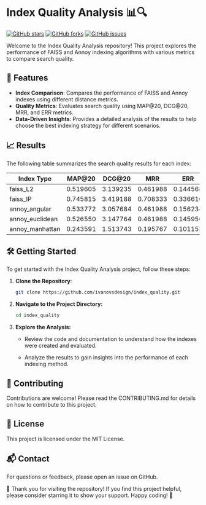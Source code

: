 # Index Quality Analysis 📊🔍

[![GitHub stars](https://img.shields.io/github/stars/ivanovsdesign/index_quality.svg)](https://github.com/ivanovsdesign/index_quality/stargazers)
[![GitHub forks](https://img.shields.io/github/forks/ivanovsdesign/index_quality.svg)](https://github.com/ivanovsdesign/index_quality/network)
[![GitHub issues](https://img.shields.io/github/issues/ivanovsdesign/index_quality.svg)](https://github.com/ivanovsdesign/index_quality/issues)

Welcome to the Index Quality Analysis repository! This project explores the performance of FAISS and Annoy indexing algorithms with various metrics to compare search quality.

## 🚀 Features

- **Index Comparison**: Compares the performance of FAISS and Annoy indexes using different distance metrics.
- **Quality Metrics**: Evaluates search quality using MAP@20, DCG@20, MRR, and ERR metrics.
- **Data-Driven Insights**: Provides a detailed analysis of the results to help choose the best indexing strategy for different scenarios.

## 📈 Results

The following table summarizes the search quality results for each index:

| Index Type       | MAP@20       | DCG@20       | MRR          | ERR          |
|------------------|--------------|--------------|--------------|--------------|
| faiss_L2         | 0.519605     | 3.139235     | 0.461988     | 0.144568     |
| faiss_IP         | 0.745815     | 3.419188     | 0.708333     | 0.336610     |
| annoy_angular    | 0.533772     | 3.057684     | 0.461988     | 0.156234     |
| annoy_euclidean  | 0.526550     | 3.147764     | 0.461988     | 0.145956     |
| annoy_manhattan  | 0.243591     | 1.513743     | 0.195767     | 0.101152     |

## 🛠️ Getting Started

To get started with the Index Quality Analysis project, follow these steps:

1. **Clone the Repository**:
   ```bash
   git clone https://github.com/ivanovsdesign/index_quality.git

2. **Navigate to the Project Directory:**

    ```bash
    cd index_quality
    ```
3. **Explore the Analysis:**

    - Review the code and documentation to understand how the indexes were created and evaluated.

    - Analyze the results to gain insights into the performance of each indexing method.

## 🤝 Contributing
Contributions are welcome! Please read the CONTRIBUTING.md for details on how to contribute to this project.

## 📄 License
This project is licensed under the MIT License.

## 📬 Contact
For questions or feedback, please open an issue on GitHub.

🌟 Thank you for visiting the repository! If you find this project helpful, please consider starring it to show your support. Happy coding! 🚀
